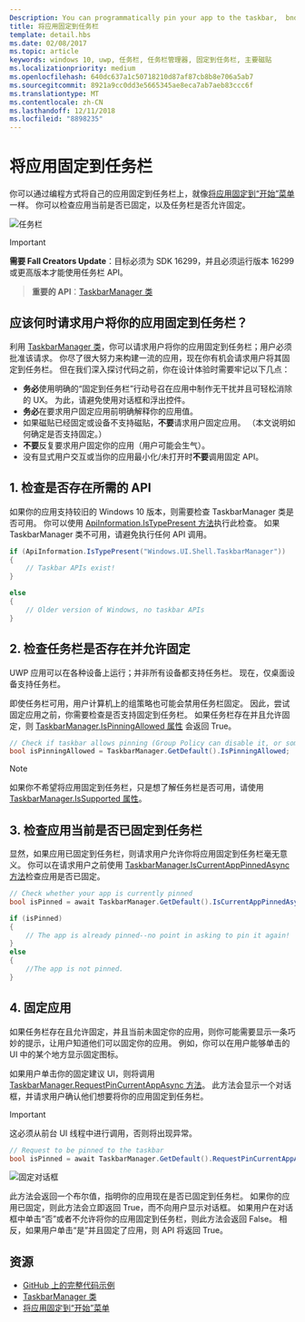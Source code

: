 ```yaml
---
Description: You can programmatically pin your app to the taskbar,  bnd you can check if it's currently pinned.
title: 将应用固定到任务栏
template: detail.hbs
ms.date: 02/08/2017
ms.topic: article
keywords: windows 10, uwp, 任务栏, 任务栏管理器, 固定到任务栏, 主要磁贴
ms.localizationpriority: medium
ms.openlocfilehash: 640dc637a1c50718210d87af87cb8b8e706a5ab7
ms.sourcegitcommit: 8921a9cc0dd3e5665345ae8eca7ab7aeb83ccc6f
ms.translationtype: MT
ms.contentlocale: zh-CN
ms.lasthandoff: 12/11/2018
ms.locfileid: "8898235"
---
```

# <a name="pin-your-app-to-the-taskbar"></a>将应用固定到任务栏

你可以通过编程方式将自己的应用固定到任务栏上，就像[将应用固定到“开始”菜单](tiles-and-notifications/primary-tile-apis.md)一样。 你可以检查应用当前是否已固定，以及任务栏是否允许固定。 

![任务栏](images/taskbar/taskbar.png)

> [!IMPORTANT]
> **需要 Fall Creators Update**：目标必须为 SDK 16299，并且必须运行版本 16299 或更高版本才能使用任务栏 API。

> **重要的 API**：[TaskbarManager 类](https://docs.microsoft.com/uwp/api/windows.ui.shell.taskbarmanager) 


## <a name="when-should-you-ask-the-user-to-pin-your-app-to-the-taskbar"></a>应该何时请求用户将你的应用固定到任务栏？ 

利用 [TaskbarManager 类](https://docs.microsoft.com/uwp/api/windows.ui.shell.taskbarmanager)，你可以请求用户将你的应用固定到任务栏；用户必须批准该请求。 你尽了很大努力来构建一流的应用，现在你有机会请求用户将其固定到任务栏。 但在我们深入探讨代码之前，你在设计体验时需要牢记以下几点：

* **务必**使用明确的“固定到任务栏”行动号召在应用中制作无干扰并且可轻松消除的 UX。 为此，请避免使用对话框和浮出控件。 
* **务必**在要求用户固定应用前明确解释你的应用值。
* 如果磁贴已经固定或设备不支持磁贴，**不要**请求用户固定应用。 （本文说明如何确定是否支持固定。）
* **不要**反复要求用户固定你的应用（用户可能会生气）。
* 没有显式用户交互或当你的应用最小化/未打开时**不要**调用固定 API。


## <a name="1-check-whether-the-required-apis-exist"></a>1. 检查是否存在所需的 API

如果你的应用支持较旧的 Windows 10 版本，则需要检查 TaskbarManager 类是否可用。 你可以使用 [ApiInformation.IsTypePresent 方法](https://docs.microsoft.com/en-us/uwp/api/windows.foundation.metadata.apiinformation#Windows_Foundation_Metadata_ApiInformation_IsTypePresent_System_String_)执行此检查。 如果 TaskbarManager 类不可用，请避免执行任何 API 调用。

```csharp
if (ApiInformation.IsTypePresent("Windows.UI.Shell.TaskbarManager"))
{
    // Taskbar APIs exist!
}

else
{
    // Older version of Windows, no taskbar APIs
}
```


## <a name="2-check-whether-taskbar-is-present-and-allows-pinning"></a>2. 检查任务栏是否存在并允许固定

UWP 应用可以在各种设备上运行；并非所有设备都支持任务栏。 现在，仅桌面设备支持任务栏。 

即使任务栏可用，用户计算机上的组策略也可能会禁用任务栏固定。 因此，尝试固定应用之前，你需要检查是否支持固定到任务栏。 如果任务栏存在并且允许固定，则 [TaskbarManager.IsPinningAllowed 属性](https://docs.microsoft.com/uwp/api/windows.ui.shell.taskbarmanager.IsPinningAllowed) 会返回 True。 

```csharp
// Check if taskbar allows pinning (Group Policy can disable it, or some device families don't have taskbar)
bool isPinningAllowed = TaskbarManager.GetDefault().IsPinningAllowed;
```

> [!NOTE]
> 如果你不希望将应用固定到任务栏，只是想了解任务栏是否可用，请使用 [TaskbarManager.IsSupported 属性](https://docs.microsoft.com/uwp/api/windows.ui.shell.taskbarmanager.IsSupported)。


## <a name="3-check-whether-your-app-is-currently-pinned-to-the-taskbar"></a>3. 检查应用当前是否已固定到任务栏

显然，如果应用已固定到任务栏，则请求用户允许你将应用固定到任务栏毫无意义。 你可以在请求用户之前使用 [TaskbarManager.IsCurrentAppPinnedAsync 方法](https://docs.microsoft.com/uwp/api/windows.ui.shell.taskbarmanager.IsCurrentAppPinnedAsync)检查应用是否已固定。

```csharp
// Check whether your app is currently pinned
bool isPinned = await TaskbarManager.GetDefault().IsCurrentAppPinnedAsync();

if (isPinned)
{
    // The app is already pinned--no point in asking to pin it again!
}
else 
{
    //The app is not pinned. 
}
```


##  <a name="4-pin-your-app"></a>4. 固定应用

如果任务栏存在且允许固定，并且当前未固定你的应用，则你可能需要显示一条巧妙的提示，让用户知道他们可以固定你的应用。 例如，你可以在用户能够单击的 UI 中的某个地方显示固定图标。 

如果用户单击你的固定建议 UI，则将调用 [TaskbarManager.RequestPinCurrentAppAsync 方法](https://docs.microsoft.com/uwp/api/windows.ui.shell.taskbarmanager.RequestPinCurrentAppAsync)。 此方法会显示一个对话框，并请求用户确认他们想要将你的应用固定到任务栏。

> [!IMPORTANT]
> 这必须从前台 UI 线程中进行调用，否则将出现异常。

```csharp
// Request to be pinned to the taskbar
bool isPinned = await TaskbarManager.GetDefault().RequestPinCurrentAppAsync();
```

![固定对话框](images/taskbar/pin-dialog.png)

此方法会返回一个布尔值，指明你的应用现在是否已固定到任务栏。 如果你的应用已固定，则此方法会立即返回 True，而不向用户显示对话框。 如果用户在对话框中单击“否”或者不允许将你的应用固定到任务栏，则此方法会返回 False。 相反，如果用户单击“是”并且固定了应用，则 API 将返回 True。


## <a name="resources"></a>资源

* [GitHub 上的完整代码示例](https://github.com/WindowsNotifications/quickstart-pin-to-taskbar)
* [TaskbarManager 类](https://docs.microsoft.com/uwp/api/windows.ui.shell.taskbarmanager)
* [将应用固定到“开始”菜单](tiles-and-notifications/primary-tile-apis.md)